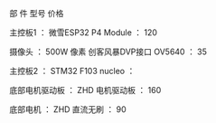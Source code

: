 
  

  
  部 件                            型号                                价格
  
 主控板1            ：        微雪ESP32 P4 Module                ：      120

 摄像头             ：    500W 像素 创客风暴DVP接口 OV5640        ：       35

 主控板2            ：        STM32 F103 nucleo                  ：       

 底部电机驱动板      ：          ZHD 电机驱动板                    ：     160
 
 底部电机           ：           ZHD 直流无刷                     ：      90
